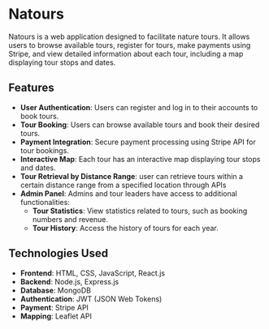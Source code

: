 # Natours

Natours is a web application designed to facilitate nature tours. It allows users to browse available tours, register for tours, make payments using Stripe, and view detailed information about each tour, including a map displaying tour stops and dates.

## Features

- **User Authentication**: Users can register and log in to their accounts to book tours.
- **Tour Booking**: Users can browse available tours and book their desired tours.
- **Payment Integration**: Secure payment processing using Stripe API for tour bookings.
- **Interactive Map**: Each tour has an interactive map displaying tour stops and dates.
- **Tour Retrieval by Distance Range**: user can retrieve tours within a certain distance range from a specified location through APIs
- **Admin Panel**: Admins and tour leaders have access to additional functionalities:
  - **Tour Statistics**: View statistics related to tours, such as booking numbers and revenue.
  - **Tour History**: Access the history of tours for each year.

## Technologies Used

- **Frontend**: HTML, CSS, JavaScript, React.js
- **Backend**: Node.js, Express.js
- **Database**: MongoDB
- **Authentication**: JWT (JSON Web Tokens)
- **Payment**: Stripe API
- **Mapping**: Leaflet API
